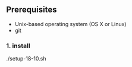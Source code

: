 

## Prerequisites

* Unix-based operating system (OS X or Linux)
* git
### 1. install 
./setup-18-10.sh
